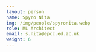 ```yaml
---
layout: person
name: Spyro Nita
img: /img/people/spyronita.webp
role: ML Architect
email: s.nita@epcc.ed.ac.uk
weight: 6
---
```

